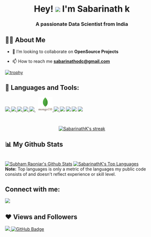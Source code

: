 

<h1 align="center">Hey! <img src="https://emojis.slackmojis.com/emojis/images/1531849430/4246/blob-sunglasses.gif?1531849430" width="30"/> I'm Sabarinath k</h1>
<h3 align="center">A passionate Data Scientist from India</h3>


## 🙋‍♂️ About Me

- 👯 I’m looking to collaborate on **OpenSource Projects**

- 📫 How to reach me **sabarinathodc@gmail.com**

[![trophy](https://github-profile-trophy.vercel.app/?username=SabarinathK)](https://github.com/ryo-ma/github-profile-trophy)

## 🚀 Languages and Tools:

<p align="left"> 
    <a href="https://www.w3.org/html/" target="_blank"> <img src="https://img.icons8.com/color/48/000000/html-5.png"/> </a> 
    <a href="https://www.w3schools.com/css/" target="_blank"> <img src="https://img.icons8.com/color/48/000000/css3.png"/> </a> 
    <a href="https://getbootstrap.com" target="_blank"> <img src="https://img.icons8.com/color/48/000000/bootstrap.png"/> </a> 
    <a href="https://www.python.org" target="_blank"> <img src="https://img.icons8.com/color/48/000000/python.png"/> </a> 
    <a style="padding-right:8px;" href="https://www.mysql.com/" target="_blank"> <img src="https://img.icons8.com/fluent/50/000000/mysql-logo.png"/> </a>
    <a href="https://www.mongodb.com/" target="_blank"> <img src="https://raw.githubusercontent.com/devicons/devicon/master/icons/mongodb/mongodb-original-wordmark.svg" alt="mongodb" width="48" height="48"/> </a>  
    <a href="https://git-scm.com/" target="_blank"> <img src="https://img.icons8.com/color/48/000000/git.png"/> </a>
    <img src="https://img.icons8.com/color/48/undefined/amazon-web-services.png"/>
    <img src="https://img.icons8.com/color/48/undefined/heroku.png"/>
    <img src="https://img.icons8.com/nolan/64/flask.png"/>
    <img src="https://img.icons8.com/color/48/undefined/django.png"/>
</p>

<!-- [![React Badge](https://img.shields.io/badge/-React-61DBFB?style=for-the-badge&labelColor=black&logo=react&logoColor=61DBFB)](#)  [![Javascript Badge](https://img.shields.io/badge/-Javascript-F0DB4F?style=for-the-badge&labelColor=black&logo=javascript&logoColor=F0DB4F)](#) [![Typescript Badge](https://img.shields.io/badge/-Typescript-007acc?style=for-the-badge&labelColor=black&logo=typescript&logoColor=007acc)](#) [![Nodejs Badge](https://img.shields.io/badge/-Nodejs-3C873A?style=for-the-badge&labelColor=black&logo=node.js&logoColor=3C873A)](#) [![GraphQL Badge](https://img.shields.io/badge/-GraphQl-e535ab?style=for-the-badge&labelColor=black&logo=node.js&logoColor=e535ab)](#) -->
<br/>

<p align="center">
    <a href="https://github.com/SabarinathK/github-readme-streak-stats">
        <img title="🔥 Get streak stats for your profile at git.io/streak-stats" alt="SabarinathK's streak" src="https://github-readme-streak-stats.herokuapp.com/?user=SabarinathK&theme=black-ice&hide_border=true&stroke=0000&background=060A0CD0"/>
    </a>
</p>

## 📊 My Github Stats

  <br/>
    <a href="https://github.com/SabarinathK/github-readme-stats"><img alt="Subham Raoniar's Github Stats" src="https://github-readme-stats.vercel.app/api?username=SabarinathK&show_icons=true&count_private=true&theme=react&hide_border=true&bg_color=0D1117" /></a>
  <a href="https://github.com/khar-on/github-readme-stats"><img alt="SabarinathK's Top Languages" src="https://github-readme-stats.vercel.app/api/top-langs/?username=SabarinathK&langs_count=8&count_private=true&layout=compact&theme=react&hide_border=true&bg_color=0D1117" /></a>
  <br/>
  <b>Note:</b> Top languages is only a metric of the languages my public code consists of and doesn't reflect experience or skill level.

<!-- 
<br/>
<br/>

<a href="https://github.com/SabarinathK/github-readme-activity-graph"><img alt="SabarinathK's Activity Graph" src="https://activity-graph.herokuapp.com/graph?username=SabarinathK&bg_color=0D1117&color=5BCDEC&line=5BCDEC&point=FFFFFF&hide_border=true" /></a>

<br/>
<br/> -->

## Connect with me:
<p align="left">

<a href = "https://www.linkedin.com/in/sabarinath-k-bio/"><img src="https://img.icons8.com/fluent/48/000000/linkedin.png"/></a>
</p>

## ❤ Views and Followers
<a href="https://github.com/Meghna-DAS/github-profile-views-counter">
    <img src="https://komarev.com/ghpvc/?username=SabarinathK">
</a>
<a href="https://github.com/SabarinathK?tab=followers"><img src="https://img.shields.io/github/followers/SabarinathK?label=Followers&style=social" alt="GitHub Badge"></a>
